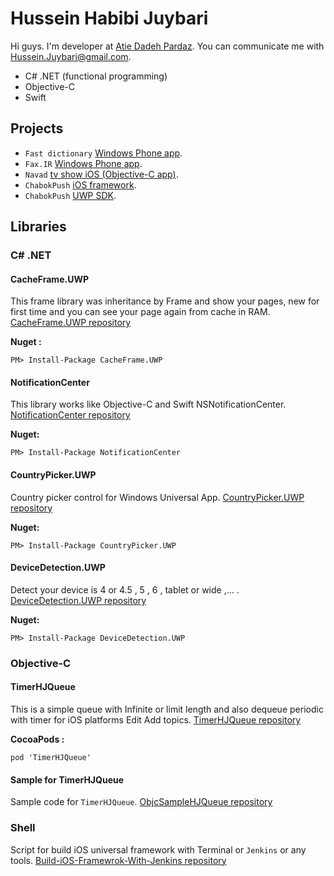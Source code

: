 # Hussein Habibi Juybari
Hi guys. I'm developer at [Atie Dadeh Pardaz](www.adpdigital.com). You can communicate me with Hussein.Juybari@gmail.com.

- C# .NET (functional programming)
- Objective-C
- Swift

## Projects

 - `Fast dictionary` [Windows Phone app](www.fastdic.com).
 - `Fax.IR` [Windows Phone app](www.fax.ir).
 - `Navad` [tv show iOS (Objective-C app)](https://itunes.apple.com/us/app/navad/id1055781884?mt=8).  
 - `ChabokPush` [iOS framework](https://cocoapods.org/pods/ChabokPush).
 - `ChabokPush` [UWP SDK](https://www.nuget.org/packages/ADPPushSDK).

## Libraries

### C# .NET

#### CacheFrame.UWP
This frame library was inheritance by Frame and show your pages, new for first time and you can see your page again from cache in RAM.
[CacheFrame.UWP repository](https://github.com/Husseinhj/CacheFrame.UWP)

**Nuget :**
```
PM> Install-Package CacheFrame.UWP
```

#### NotificationCenter
This library works like Objective-C and Swift NSNotificationCenter. 
[NotificationCenter repository](https://github.com/Husseinhj/NotificationCenter)

**Nuget:**
```
PM> Install-Package NotificationCenter
```

#### CountryPicker.UWP
Country picker control for Windows Universal App.
[CountryPicker.UWP repository](https://github.com/Husseinhj/CountryPicker.UWP)

**Nuget:**
```
PM> Install-Package CountryPicker.UWP
```

#### DeviceDetection.UWP
Detect your device is 4 or 4.5 , 5 , 6 , tablet or wide ,... .
[DeviceDetection.UWP repository](https://github.com/Husseinhj/DeviceDetection.UWP)

**Nuget:**
```
PM> Install-Package DeviceDetection.UWP
```

### Objective-C

#### TimerHJQueue
This is a simple queue with Infinite or limit length and also dequeue periodic with timer for iOS platforms Edit Add topics.
[TimerHJQueue repository](https://github.com/Husseinhj/TimerHJQueue)

**CocoaPods :** 
```
pod 'TimerHJQueue'
```

#### Sample for TimerHJQueue
Sample code for `TimerHJQueue`.
[ObjcSampleHJQueue repository](https://github.com/Husseinhj/ObjcSampleHJQueue)

### Shell
Script for build iOS universal framework with Terminal or `Jenkins` or any tools.
[Build-iOS-Framewrok-With-Jenkins repository](https://github.com/Husseinhj/Build-iOS-Framewrok-With-Jenkins)
